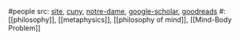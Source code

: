 #people 
src: [site](https://barbaramontero.wordpress.com), [cuny](https://www.gc.cuny.edu/people/barbara-gail-montero), [notre-dame](https://philosophy.nd.edu/people/faculty/barbara-gail-montero/), [google-scholar](https://scholar.google.com/citations?user=8eFTyp8AAAAJ&hl=en), [goodreads](https://www.goodreads.com/author/show/14764104.Barbara_Gail_Montero) 
#: [[philosophy]], [[metaphysics]], [[philosophy of mind]], [[Mind-Body Problem]] 

